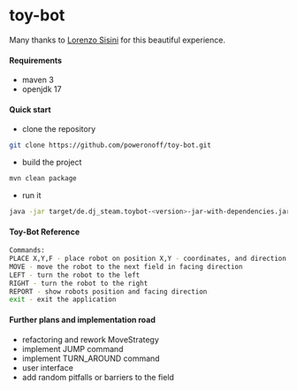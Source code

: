 # toy-bot

Many thanks to [Lorenzo Sisini](https://github.com/lorenzosisini) for this beautiful experience.


#### Requirements
- maven 3
- openjdk 17

#### Quick start
- clone the repository
```bash
git clone https://github.com/poweronoff/toy-bot.git
```
- build the project
````bash
mvn clean package
````
- run it
```bash
java -jar target/de.dj_steam.toybot-<version>-jar-with-dependencies.jar
```

#### Toy-Bot Reference
```bash
Commands:
PLACE X,Y,F - place robot on position X,Y - coordinates, and direction (NORTH|SOUTH|WEST|EAST)
MOVE - move the robot to the next field in facing direction
LEFT - turn the robot to the left
RIGHT - turn the robot to the right
REPORT - show robots position and facing direction
exit - exit the application
```

#### Further plans and implementation road
- refactoring and rework MoveStrategy
- implement JUMP command
- implement TURN_AROUND command
- user interface
- add random pitfalls or barriers to the field


